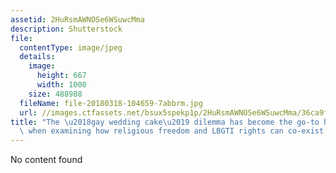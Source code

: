 ```yaml
---
assetid: 2HuRsmAWNOSe6WSuwcMma
description: Shutterstock
file:
  contentType: image/jpeg
  details:
    image:
      height: 667
      width: 1000
    size: 488988
  fileName: file-20180318-104659-7abbrm.jpg
  url: //images.ctfassets.net/bsux5spekp1p/2HuRsmAWNOSe6WSuwcMma/36ca9f6ff8b64b87a9363d992305de89/file-20180318-104659-7abbrm.jpg
title: "The \u2018gay wedding cake\u2019 dilemma has become the go-to hypothetical\
  \ when examining how religious freedom and LBGTI rights can co-exist."
---
```

No content found